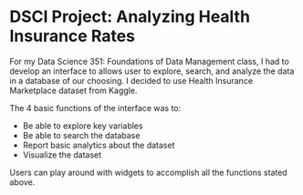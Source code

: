 # DSCI Project: Analyzing Health Insurance Rates
For my Data Science 351: Foundations of Data Management class, I had to  develop an interface to allows user to explore, search, and analyze
the data in a database of our choosing. I decided to use Health Insurance Marketplace dataset from Kaggle. 

The 4 basic functions of the interface was to:
  - Be able to explore key variables
  - Be able to search the database
  - Report basic analytics about the dataset
  - Visualize the dataset
  
  Users can play around with widgets to accomplish all the functions stated above. 
